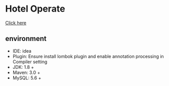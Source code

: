 # Hotel Operate #

[Click here](http://localhost:8080/swagger-ui.html)

## environment ##

+ IDE: idea
+ Plugin: Ensure install lombok plugin and enable annotation processing in Compiler setting
+ JDK: 1.8 +
+ Maven: 3.0 +
+ MySQL: 5.6 +
